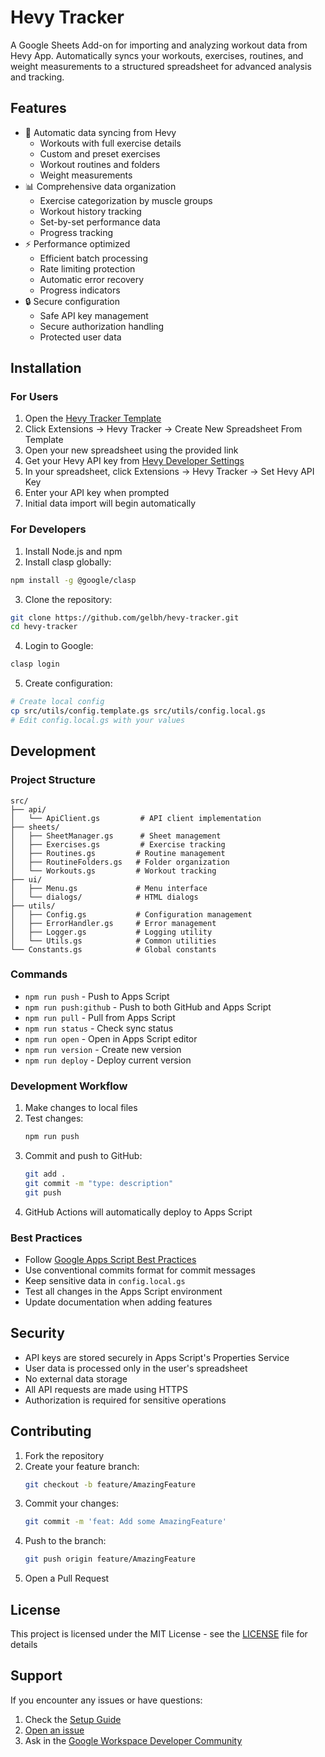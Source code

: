 # Hevy Tracker

A Google Sheets Add-on for importing and analyzing workout data from Hevy App. Automatically syncs your workouts, exercises, routines, and weight measurements to a structured spreadsheet for advanced analysis and tracking.

## Features

- 🔄 Automatic data syncing from Hevy
  - Workouts with full exercise details
  - Custom and preset exercises
  - Workout routines and folders
  - Weight measurements
- 📊 Comprehensive data organization
  - Exercise categorization by muscle groups
  - Workout history tracking
  - Set-by-set performance data
  - Progress tracking
- ⚡ Performance optimized
  - Efficient batch processing
  - Rate limiting protection
  - Automatic error recovery
  - Progress indicators
- 🔒 Secure configuration
  - Safe API key management
  - Secure authorization handling
  - Protected user data

## Installation

### For Users

1. Open the [Hevy Tracker Template](https://docs.google.com/spreadsheets/d/1i0g1h1oBrwrw-L4-BW0YUHeZ50UATcehNrg2azkcyXk/)
2. Click Extensions → Hevy Tracker → Create New Spreadsheet From Template
3. Open your new spreadsheet using the provided link
4. Get your Hevy API key from [Hevy Developer Settings](https://hevy.com/settings?developer)
5. In your spreadsheet, click Extensions → Hevy Tracker → Set Hevy API Key
6. Enter your API key when prompted
7. Initial data import will begin automatically

### For Developers

1. Install Node.js and npm
2. Install clasp globally:

```bash
npm install -g @google/clasp
```

3. Clone the repository:

```bash
git clone https://github.com/gelbh/hevy-tracker.git
cd hevy-tracker
```

4. Login to Google:

```bash
clasp login
```

5. Create configuration:

```bash
# Create local config
cp src/utils/config.template.gs src/utils/config.local.gs
# Edit config.local.gs with your values
```

## Development

### Project Structure

```
src/
├── api/
│   └── ApiClient.gs         # API client implementation
├── sheets/
│   ├── SheetManager.gs      # Sheet management
│   ├── Exercises.gs         # Exercise tracking
│   ├── Routines.gs         # Routine management
│   ├── RoutineFolders.gs   # Folder organization
│   └── Workouts.gs         # Workout tracking
├── ui/
│   ├── Menu.gs             # Menu interface
│   └── dialogs/            # HTML dialogs
├── utils/
│   ├── Config.gs           # Configuration management
│   ├── ErrorHandler.gs     # Error management
│   ├── Logger.gs           # Logging utility
│   └── Utils.gs            # Common utilities
└── Constants.gs            # Global constants
```

### Commands

- `npm run push` - Push to Apps Script
- `npm run push:github` - Push to both GitHub and Apps Script
- `npm run pull` - Pull from Apps Script
- `npm run status` - Check sync status
- `npm run open` - Open in Apps Script editor
- `npm run version` - Create new version
- `npm run deploy` - Deploy current version

### Development Workflow

1. Make changes to local files
2. Test changes:
   ```bash
   npm run push
   ```
3. Commit and push to GitHub:
   ```bash
   git add .
   git commit -m "type: description"
   git push
   ```
4. GitHub Actions will automatically deploy to Apps Script

### Best Practices

- Follow [Google Apps Script Best Practices](https://developers.google.com/apps-script/practices)
- Use conventional commits format for commit messages
- Keep sensitive data in `config.local.gs`
- Test all changes in the Apps Script environment
- Update documentation when adding features

## Security

- API keys are stored securely in Apps Script's Properties Service
- User data is processed only in the user's spreadsheet
- No external data storage
- All API requests are made using HTTPS
- Authorization is required for sensitive operations

## Contributing

1. Fork the repository
2. Create your feature branch:
   ```bash
   git checkout -b feature/AmazingFeature
   ```
3. Commit your changes:
   ```bash
   git commit -m 'feat: Add some AmazingFeature'
   ```
4. Push to the branch:
   ```bash
   git push origin feature/AmazingFeature
   ```
5. Open a Pull Request

## License

This project is licensed under the MIT License - see the [LICENSE](LICENSE) file for details

## Support

If you encounter any issues or have questions:

1. Check the [Setup Guide](SETUP.md)
2. [Open an issue](https://github.com/gelbh/hevy-tracker/issues)
3. Ask in the [Google Workspace Developer Community](https://developers.google.com/apps-script/community)
